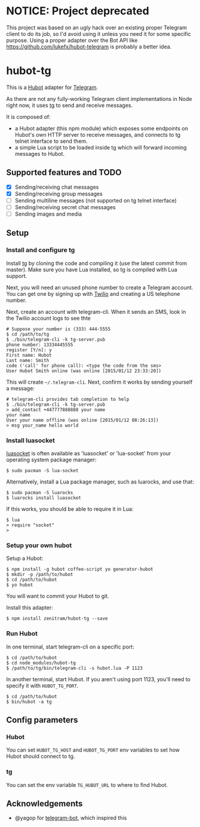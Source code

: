 # NOTICE: Project deprecated

This project was based on an ugly hack over an existing proper Telegram client to do its job, so I'd avoid using it unless you need it for some specific purpose. Using a proper adapter over the Bot API like https://github.com/lukefx/hubot-telegram is probably a better idea.


# hubot-tg

This is a [Hubot](http://hubot.github.com/) adapter for [Telegram](http://telegram.org). 

As there are not any fully-working Telegram client implementations in Node right now,
it uses [tg](https://github.com/vysheng/tg) to send and receive messages.

It is composed of:
- a Hubot adapter (this npm module) which exposes some endpoints on Hubot's own HTTP server
to receive messages, and connects to tg telnet interface to send them.
- a simple Lua script to be loaded inside tg which will forward incoming messages to Hubot.

## Supported features and TODO
- [x] Sending/receiving chat messages
- [x] Sending/receiving group messages
- [ ] Sending multiline messages (not supported on tg telnet interface)
- [ ] Sending/receiving secret chat messages
- [ ] Sending images and media

## Setup

### Install and configure tg

Install [tg](https://github.com/vysheng/tg) by cloning the code and
compiling it (use the latest commit from master). Make sure you have
Lua installed, so tg is compiled with Lua support.

Next, you will need an unused phone number to create a Telegram
account. You can get one by signing up with
[Twilio](http://www.twilio.com/) and creating a US telephone number.

Next, create an account with telegram-cli. When it sends an SMS,
look in the Twilio account logs to see thte 

```
# Suppose your number is (333) 444-5555
$ cd /path/to/tg
$ ./bin/telegram-cli -k tg-server.pub
phone number: 13334445555
register [Y/n]: y
First name: Hubot
Last name: Smith
code ('call' for phone call): <type the code from the sms>
User Hubot Smith online (was online [2015/01/12 23:33:20])
```

This will create `~/.telegram-cli`. Next, confirm it works by sending
yourself a message:

```
# telegram-cli provides tab completion to help
$ ./bin/telegram-cli -k tg-server.pub
> add_contact +447777888888 your name
your name
User your name offline (was online [2015/01/12 08:26:13])
> msg your_name hello world
```

### Install luasocket

[luasocket](http://w3.impa.br/~diego/software/luasocket/) is often
available as 'luasocket' or 'lua-socket' from your operating system
package manager:

```
$ sudo pacman -S lua-socket
```

Alternatively, install a Lua package manager, such as luarocks, and
use that:

```
$ sudo pacman -S luarocks
$ luarocks install luasocket
```

If this works, you should be able to require it in Lua:

```
$ lua
> require "socket"
>
```

### Setup your own hubot

Setup a Hubot:

```
$ npm install -g hubot coffee-script yo generator-hubot
$ mkdir -p /path/to/hubot
$ cd /path/to/hubot
$ yo hubot
```

You will want to commit your Hubot to git.

Install this adapter:

```
$ npm install zenitram/hubot-tg --save
```

### Run Hubot

In one terminal, start telegram-cli on a specific port:

```
$ cd /path/to/hubot
$ cd node_modules/hubot-tg
$ /path/to/tg/bin/telegram-cli -s hubot.lua -P 1123
```

In another terminal, start Hubot. If you aren't using port 1123,
you'll need to specify it with `HUBOT_TG_PORT`.

```
$ cd /path/to/hubot
$ bin/hubot -a tg
```

## Config parameters

### Hubot
You can set ```HUBOT_TG_HOST``` and ```HUBOT_TG_PORT``` env variables to set how Hubot should connect to tg.

### tg
You can set the env variable ```TG_HUBOT_URL``` to where to find Hubot.

## Acknowledgements
- @yagop for [telegram-bot](https://github.com/yagop/telegram-bot), which inspired this

